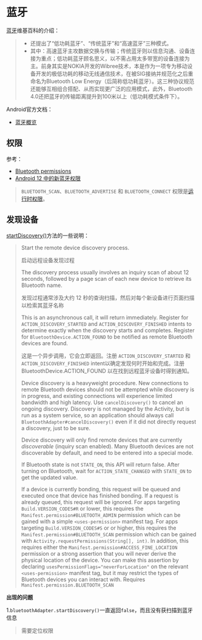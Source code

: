# 蓝牙

[蓝牙](https://zh.wikipedia.org/wiki/%E8%97%8D%E7%89%99)维基百科的介绍：

> - 还提出了“低功耗蓝牙”、“传统蓝牙”和“高速蓝牙”三种模式。
> - 其中：高速蓝牙主攻数据交换与传输；传统蓝牙则以信息沟通、设备连接为重点；低功耗蓝牙顾名思义，以不需占用太多带宽的设备连接为主。前身其实是NOKIA开发的Wibree技术，本是作为一项专为移动设备开发的极低功耗的移动无线通信技术，在被SIG接纳并规范化之后重命名为Bluetooth Low Energy（后简称低功耗蓝牙）。这三种协议规范还能够互相组合搭配、从而实现更广泛的应用模式，此外，Bluetooth 4.0还把蓝牙的传输距离提升到100米以上（低功耗模式条件下）。



Android官方文档：

+ [蓝牙概览](https://developer.android.com/guide/topics/connectivity/bluetooth?hl=zh-cn)



## 权限

参考：

+ [Bluetooth permissions](https://developer.android.com/guide/topics/connectivity/bluetooth/permissions)
+ [Android 12 中的新蓝牙权限](https://developer.android.google.cn/about/versions/12/features/bluetooth-permissions?hl=zh-cn)

> `BLUETOOTH_SCAN`、`BLUETOOTH_ADVERTISE` 和 `BLUETOOTH_CONNECT` 权限是[运行时权限](https://developer.android.google.cn/guide/topics/permissions/overview?hl=zh-cn#runtime)。





## 发现设备

[startDiscovery()](https://developer.android.com/reference/android/bluetooth/BluetoothAdapter#startDiscovery())方法的一些说明：

> Start the remote device discovery process.
>
> 启动远程设备发现过程
>
> The discovery process usually involves an inquiry scan of about 12 seconds, followed by a page scan of each new device to retrieve its Bluetooth name.
>
> 发现过程通常涉及大约 12 秒的查询扫描，然后对每个新设备进行页面扫描以检索其蓝牙名称
>
> This is an asynchronous call, it will return immediately. Register for `ACTION_DISCOVERY_STARTED` and `ACTION_DISCOVERY_FINISHED` intents to determine exactly when the discovery starts and completes. Register for `BluetoothDevice.ACTION_FOUND` to be notified as remote Bluetooth devices are found.
>
> 这是一个异步调用，它会立即返回。注册 `ACTION_DISCOVERY_STARTED` 和 `ACTION_DISCOVERY_FINISHED`  intent以确定发现何时开始和完成。注册 BluetoothDevice.ACTION_FOUND 以在找到远程蓝牙设备时得到通知。
>
> Device discovery is a heavyweight procedure. New connections to remote Bluetooth devices should not be attempted while discovery is in progress, and existing connections will experience limited bandwidth and high latency. Use `cancelDiscovery()` to cancel an ongoing discovery. Discovery is not managed by the Activity, but is run as a system service, so an application should always call `BluetoothAdapter#cancelDiscovery()` even if it did not directly request a discovery, just to be sure.
>
> Device discovery will only find remote devices that are currently *discoverable* (inquiry scan enabled). Many Bluetooth devices are not discoverable by default, and need to be entered into a special mode.
>
> If Bluetooth state is not `STATE_ON`, this API will return false. After turning on Bluetooth, wait for `ACTION_STATE_CHANGED` with `STATE_ON` to get the updated value.
>
> If a device is currently bonding, this request will be queued and executed once that device has finished bonding. If a request is already queued, this request will be ignored.
> For apps targeting `Build.VERSION_CODES#R` or lower, this requires the `Manifest.permission#BLUETOOTH_ADMIN` permission which can be gained with a simple `<uses-permission>` manifest tag.
> For apps targeting `Build.VERSION_CODES#S` or or higher, this requires the `Manifest.permission#BLUETOOTH_SCAN` permission which can be gained with `Activity.requestPermissions(String[], int)`.
> In addition, this requires either the `Manifest.permission#ACCESS_FINE_LOCATION` permission or a strong assertion that you will never derive the physical location of the device. You can make this assertion by declaring `usesPermissionFlags="neverForLocation"` on the relevant `<uses-permission>` manifest tag, but it may restrict the types of Bluetooth devices you can interact with.
> Requires `Manifest.permission.BLUETOOTH_SCAN`



**出现的问题**

1.`bluetoothAdapter.startDiscovery()`一直返回`false`，而且没有获扫描到蓝牙信息

> 需要定位权限